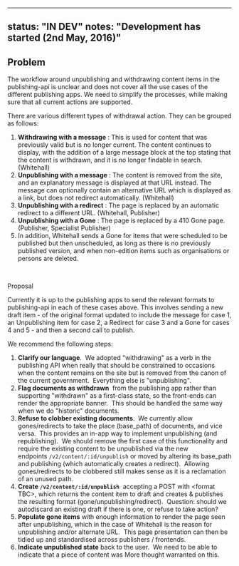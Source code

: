 &nbsp;

&nbsp;

---
status: "IN DEV"
notes: "Development has started (2nd May, 2016)"
---

## Problem

The workflow around unpublishing and withdrawing content items in the publishing-api is unclear and does not cover all the use cases of the different publishing apps. We need to simplify the processes, while making sure that all current actions are supported.

There are various different types of withdrawal action. They can be grouped as follows:

1. **Withdrawing with a message** : This is used for content that was previously valid but is no longer current. The content continues to display, with the addition of a large message block at the top stating that the content is withdrawn, and it is no longer findable in search. (Whitehall)
2. **Unpublishing with a message** : The content is removed from the site, and an explanatory message is displayed at that URL instead. The message can optionally contain an alternative URL which is displayed as a link, but does not redirect automatically.&nbsp;(Whitehall)
3. **Unpublishing with a redirect** : The page is replaced by an automatic redirect to a different URL. (Whitehall, Publisher)
4. **Unpublishing with a Gone** : The page is replaced by a 410 Gone page. (Publisher, Specialist Publisher)
5. In addition, Whitehall sends a Gone for items that were scheduled to be published but then unscheduled, as long as there is no previously published version, and when non-edition items such as organisations or persons are deleted.

&nbsp;

Proposal

Currently it is up to the publishing apps to send the relevant formats to publishing-api in each of these cases above. This involves sending a new draft item - of the original format updated to include the message for case 1, an Unpublishing item for case 2, a Redirect for case 3 and a Gone for cases 4 and 5 - and then a second call to publish.

We recommend the following steps:

1. **Clarify our language**. &nbsp;We adopted "withdrawing" as a verb in the publishing API when really that should be constrained to occasions when the content remains on the site but is removed from the canon of the current government. &nbsp;Everything else is "unpublishing".
2. **Flag documents as withdrawn** &nbsp;from the publishing app rather than supporting "withdrawn" as a first-class state, so the front-ends can render the appropriate banner. &nbsp;This should be handled the same way when we do "historic" documents.
3. **Refuse to clobber existing documents**. &nbsp;We currently allow gones/redirects to take the place (base\_path) of documents, and vice versa. &nbsp;This provides an in-app way to implement unpublishing (and republishing). &nbsp;We should remove the first case of this functionality and require the existing content to be unpublished via the new endpoints&nbsp;`/v2/content/:id/unpublish` or moved by altering its base\_path and publishing (which automatically creates a redirect). &nbsp;Allowing gones/redirects to be clobbered still makes sense as it is a reclamation of an unused path.
4. **Create `/v2/content/:id/unpublish`** &nbsp;accepting a POST with \<format TBC\>, which returns the content item to draft and creates & publishes the resulting format (gone/unpublishing/redirect). &nbsp;Question: should we autodiscard an existing draft if there is one, or refuse to take action?
5. **Populate gone items** with enough information to render the page seen after unpublishing, which in the case of Whitehall is the reason for unpublishing and/or alternate URL. &nbsp;This page presentation can then be tidied up and standardised across publishers / frontends.
6. **Indicate unpublished state** back to the user. &nbsp;We need to be able to indicate that a piece of content was More thought warranted on this.

&nbsp;

&nbsp;

&nbsp;

